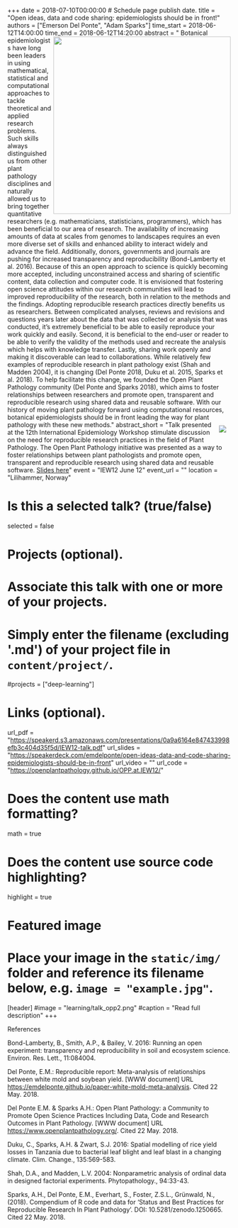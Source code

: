 +++
date = 2018-07-10T00:00:00  # Schedule page publish date.
title = "Open ideas, data and code sharing: epidemiologists should be in front!"
authors = ["Emerson Del Ponte", "Adam Sparks"]
time_start = 2018-06-12T14:00:00
time_end = 2018-06-12T14:20:00
abstract = "<img src = '/img/learning/talk_opp1.png' width=400 align=right> Botanical epidemiologists have long been leaders in using mathematical, statistical and computational approaches to tackle theoretical and applied research problems. Such skills always distinguished us from other plant pathology disciplines and naturally allowed us to bring together quantitative researchers (e.g. mathematicians, statisticians, programmers), which has been beneficial to our area of research. The availability of increasing amounts of data at scales from genomes to landscapes requires an even more diverse set of skills and enhanced ability to interact widely and advance the field. Additionally, donors, governments and journals are pushing for increased transparency and reproducibility (Bond-Lamberty et al. 2016). Because of this an open approach to science is quickly becoming more accepted, including unconstrained access and sharing of scientific content, data collection and computer code. It is envisioned that fostering open science attitudes within our research communities will lead to improved reproducibility of the research, both in relation to the methods and the findings. Adopting reproducible research practices directly benefits us as researchers. Between complicated analyses, reviews and revisions and questions years later about the data that was collected or analysis  that was conducted, it’s extremely beneficial to be able to easily reproduce your work quickly and easily. Second, it is beneficial to the end-user or reader to be able to verify the validity of the methods used and recreate the analysis which helps with knowledge transfer. Lastly, sharing work openly and making it discoverable can lead to collaborations. While relatively few examples of reproducible research in plant pathology exist (Shah and Madden 2004), it is changing (Del Ponte 2018, Duku et al. 2015, Sparks et al. 2018). To help facilitate this change, we founded the Open Plant Pathology community (Del Ponte and Sparks 2018), which aims to foster relationships between researchers and promote open, transparent and reproducible research using shared data and reusable software. With our history of moving plant pathology forward using computational resources, botanical epidemiologists should be in front leading the way for plant pathology with these new methods."
abstract_short = "<img style = 'margin: 10px' src = '/img/learning/talk_opp2.png' align=right>Talk presented at the 12th International Epidemiology Workshop stimulate discussion on the need for reproducible research practices in the field of Plant Pathology. The Open Plant Pathology initiative was presented as a way to foster relationships between plant pathologists and promote open, transparent and reproducible research using shared data and reusable software. [Slides here](https://speakerdeck.com/emdelponte/open-ideas-data-and-code-sharing-epidemiologists-should-be-in-front)"
event = "IEW12 June 12"
event_url = ""
location = "Lilihammer, Norway"

# Is this a selected talk? (true/false)
selected = false

# Projects (optional).
#   Associate this talk with one or more of your projects.
#   Simply enter the filename (excluding '.md') of your project file in `content/project/`.
#projects = ["deep-learning"]

# Links (optional).
url_pdf = "https://speakerd.s3.amazonaws.com/presentations/0a9a6164e847433998efb3c404d35f5d/IEW12-talk.pdf"
url_slides = "https://speakerdeck.com/emdelponte/open-ideas-data-and-code-sharing-epidemiologists-should-be-in-front"
url_video = ""
url_code = "https://openplantpathology.github.io/OPP.at.IEW12/"

# Does the content use math formatting?
math = true

# Does the content use source code highlighting?
highlight = true

# Featured image
# Place your image in the `static/img/` folder and reference its filename below, e.g. `image = "example.jpg"`.
[header]
#image = "learning/talk_opp2.png"
#caption = "Read full description"
+++

References 

Bond-Lamberty, B., Smith, A.P., & Bailey, V. 2016: Running an open experiment: transparency and reproducibility in soil and ecosystem science. Environ. Res. Lett., 11:084004.

Del Ponte, E.M.: Reproducible report: Meta-analysis of relationships between white mold and soybean yield. [WWW document] URL https://emdelponte.github.io/paper-white-mold-meta-analysis. Cited 22 May. 2018.

Del Ponte E.M. & Sparks A.H.: Open Plant Pathology: a Community to Promote Open Science Practices Including Data, Code and Research Outcomes in Plant Pathology. [WWW document] URL https://www.openplantpathology.org/. Cited 22 May. 2018.

Duku, C., Sparks, A.H. & Zwart, S.J. 2016: Spatial modelling of rice yield losses in Tanzania due to bacterial leaf blight and leaf blast in a changing climate. Clim. Change., 135:569-583.

Shah, D.A., and Madden, L.V. 2004: Nonparametric analysis of ordinal data in designed factorial experiments. Phytopathology., 94:33-43.

Sparks, A.H., Del Ponte, E.M., Everhart, S., Foster, Z.S.L., Grünwald, N., (2018). Compendium of R code and data for ‘Status and Best Practices for Reproducible Research In Plant Pathology’. DOI: 10.5281/zenodo.1250665. Cited 22 May. 2018.
